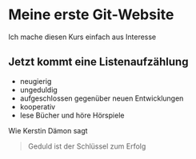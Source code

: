 # Meine erste Git-Website
Ich mache diesen Kurs einfach aus Interesse
## Jetzt kommt eine Listenaufzählung
* neugierig
* ungeduldig
* aufgeschlossen gegenüber neuen Entwicklungen
* kooperativ
* lese Bücher und höre Hörspiele


Wie Kerstin Dämon sagt
> Geduld ist der 
> Schlüssel zum Erfolg

